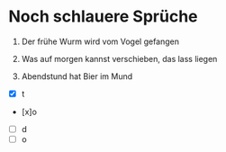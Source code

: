 Noch schlauere Sprüche
========


1. Der frühe Wurm wird vom Vogel gefangen


1. Was auf morgen kannst verschieben, das lass liegen


1. Abendstund hat Bier im Mund


- [x] t
- [x]o
- [ ] d
- [ ] o
